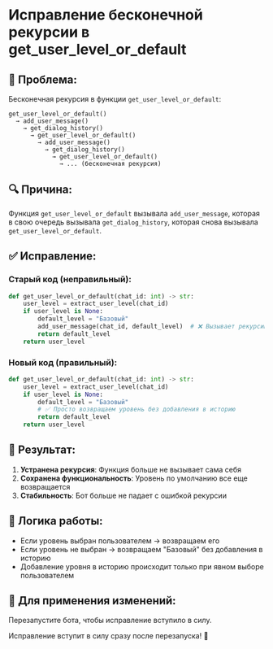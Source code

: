 # Исправление бесконечной рекурсии в get_user_level_or_default

## 🐛 **Проблема:**
Бесконечная рекурсия в функции `get_user_level_or_default`:

```
get_user_level_or_default() 
  → add_user_message() 
    → get_dialog_history() 
      → get_user_level_or_default() 
        → add_user_message() 
          → get_dialog_history() 
            → get_user_level_or_default() 
              → ... (бесконечная рекурсия)
```

## 🔍 **Причина:**
Функция `get_user_level_or_default` вызывала `add_user_message`, которая в свою очередь вызывала `get_dialog_history`, которая снова вызывала `get_user_level_or_default`.

## ✅ **Исправление:**

### **Старый код (неправильный):**
```python
def get_user_level_or_default(chat_id: int) -> str:
    user_level = extract_user_level(chat_id)
    if user_level is None:
        default_level = "Базовый"
        add_user_message(chat_id, default_level)  # ❌ Вызывает рекурсию
        return default_level
    return user_level
```

### **Новый код (правильный):**
```python
def get_user_level_or_default(chat_id: int) -> str:
    user_level = extract_user_level(chat_id)
    if user_level is None:
        default_level = "Базовый"
        # ✅ Просто возвращаем уровень без добавления в историю
        return default_level
    return user_level
```

## 🎯 **Результат:**

1. **Устранена рекурсия**: Функция больше не вызывает сама себя
2. **Сохранена функциональность**: Уровень по умолчанию все еще возвращается
3. **Стабильность**: Бот больше не падает с ошибкой рекурсии

## 🔧 **Логика работы:**

- Если уровень выбран пользователем → возвращаем его
- Если уровень не выбран → возвращаем "Базовый" без добавления в историю
- Добавление уровня в историю происходит только при явном выборе пользователем

## 🚀 **Для применения изменений:**
Перезапустите бота, чтобы исправление вступило в силу.

Исправление вступит в силу сразу после перезапуска! 🎉
